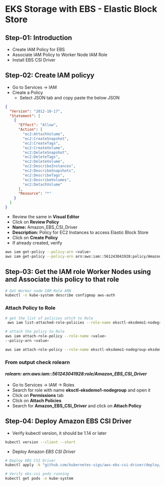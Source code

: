 # EKS Storage with EBS - Elastic Block Store

## Step-01: Introduction
- Create IAM Policy for EBS
- Associate IAM Policy to Worker Node IAM Role
- Install EBS CSI Driver

## Step-02:  Create IAM policyy
- Go to Services -> IAM
- Create a Policy 
  - Select JSON tab and copy paste the below JSON
```json
{
  "Version": "2012-10-17",
  "Statement": [
    {
      "Effect": "Allow",
      "Action": [
        "ec2:AttachVolume",
        "ec2:CreateSnapshot",
        "ec2:CreateTags",
        "ec2:CreateVolume",
        "ec2:DeleteSnapshot",
        "ec2:DeleteTags",
        "ec2:DeleteVolume",
        "ec2:DescribeInstances",
        "ec2:DescribeSnapshots",
        "ec2:DescribeTags",
        "ec2:DescribeVolumes",
        "ec2:DetachVolume"
      ],
      "Resource": "*"
    }
  ]
}
```
  - Review the same in **Visual Editor** 
  - Click on **Review Policy**
  - **Name:** Amazon_EBS_CSI_Driver
  - **Description:** Policy for EC2 Instances to access Elastic Block Store
  - Click on **Create Policy**
  - If already created, verify
```sh
aws iam get-policy --policy-arn <value>
aws iam get-policy --policy-arn arn:aws:iam::561243041928:policy/Amazon_EBS_CSI_Driver
```
## Step-03: Get the IAM role Worker Nodes using and Associate this policy to that role
```sh
# Get Worker node IAM Role ARN
kubectl -n kube-system describe configmap aws-auth
```
### Attach Policy to Role
```sh
# get the list of policies attch to Role
 aws iam list-attached-role-policies --role-name eksctl-eksdemo1-nodegroup-eksdemo-NodeInstanceRole-18AGIR8UVQZIB

# attach the policy to Role
aws iam attach-role-policy --role-name <value>
--policy-arn <value>

aws iam attach-role-policy --role-name eksctl-eksdemo1-nodegroup-eksdemo-NodeInstanceRole-18AGIR8UVQZIB --policy-arn arn:aws:iam::561243041928:policy/Amazon_EBS_CSI_Driver
```
### From output check rolearn
#### *rolearn: arn:aws:iam::561243041928:role/Amazon_EBS_CSI_Driver*

- Go to Services -> IAM -> Roles 
- Search for role with name **eksctl-eksdemo1-nodegroup** and open it
- Click on **Permissions** tab
- Click on **Attach Policies**
- Search for **Amazon_EBS_CSI_Driver** and click on **Attach Policy**

## Step-04: Deploy Amazon EBS CSI Driver  
- Verify kubectl version, it should be 1.14 or later
```sh
kubectl version --client --short
```
- Deploy Amazon *EBS CSI Driver*
```sh
# Deploy EBS CSI Driver
kubectl apply -k "github.com/kubernetes-sigs/aws-ebs-csi-driver/deploy/kubernetes/overlays/stable/?ref=master"

# Verify ebs-csi pods running
kubectl get pods -n kube-system
```